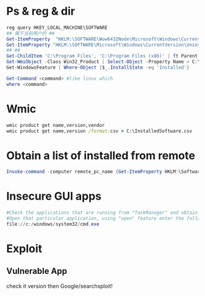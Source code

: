 # Ps & reg & dir
```powershell
reg query HKEY_LOCAL_MACHINE\SOFTWARE
## 属于当前用户的 ##
Get-ItemProperty  "HKLM:\SOFTWARE\Wow6432Node\Microsoft\Windows\CurrentVersion\Uninstall\*" | select displayname, DisplayVersion, Publisher, InstallDate | Format-Table –AutoSize #32位程序
Get-ItemProperty "HKLM:\SOFTWARE\Microsoft\Windows\CurrentVersion\Uninstall\*" | select displayname
## ##
Get-ChildItem 'C:\Program Files', 'C:\Program Files (x86)' | ft Parent,Name,LastWriteTime
Get-WmiObject -Class Win32_Product | Select-Object -Property Name > C:\InstalledSoftwareList.txt
Get-WindowsFeature | Where-Object {$_.InstallState -eq 'Installed'}

Get-Command <command> #like linux which
where <command>
```
# Wmic
```cmd
wmic product get name,version,vendor
wmic product get name,version /format:csv > C:\InstalledSoftware.csv
```
# Obtain a list of installed from remote
```powershell
Invoke-command -computer remote_pc_name {Get-ItemProperty HKLM:\Software\Wow6432Node\Microsoft\Windows\CurrentVersion\Uninstall* | Select-Object DisplayName, DisplayVersion, Publisher, InstallDate | Format-Table -AutoSize }
```
# Insecure GUI apps
```powershell
#Check the applications that are running from "TaskManager" and obtain list of applications that are running as Privileged user
#Open that particular application, using "open" feature enter the following
file://c:/windows/system32/cmd.exe 
```
# Exploit

## Vulnerable App
check it version then Google/searchsploit!